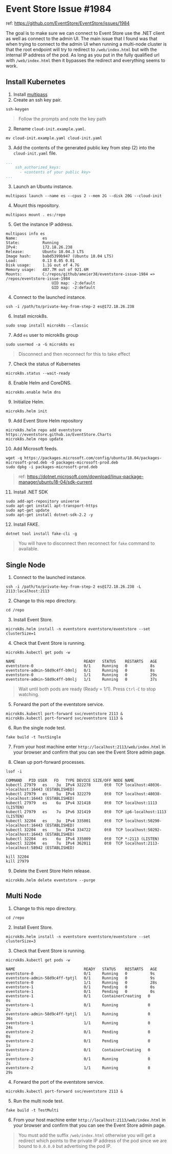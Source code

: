 # Event Store Issue #1984
ref: https://github.com/EventStore/EventStore/issues/1984

The goal is to make sure we can connect to Event Store use the .NET client
as well as connect to the admin UI. The main issue that I found was that
when trying to connect to the admin UI when running a multi-node cluster
is that the root endpoint will try to redirect to `/web/index.html` 
but with the internal IP address of the pod. As long as you put in the
fully qualified url with `/web/index.html` then it bypasses the redirect
and everything seems to work.

## Install Kubernetes
1. Install [multipass](https://multipass.run/)
2. Create an ssh key pair.
```
ssh-keygen
```
> Follow the prompts and note the key path
2. Rename `cloud-init.example.yaml`.
```
mv cloud-init.example.yaml cloud-init.yaml
```
3. Add the contents of the generated public key from step (2) into the `cloud-init.yaml` file.
```yaml
...
    ssh_authorized_keys:
      - <contents of your public key>
...
```
3. Launch an Ubuntu instance.
```
multipass launch --name es --cpus 2 --mem 2G --disk 20G --cloud-init
```
4. Mount this repository.
```
multipass mount . es:/repo
```
5. Get the instance IP address.
```
multipass info es
Name:           es
State:          Running
IPv4:           172.18.26.238
Release:        Ubuntu 18.04.3 LTS
Image hash:     babd5399b947 (Ubuntu 18.04 LTS)
Load:           0.13 0.05 0.01
Disk usage:     1.1G out of 4.7G
Memory usage:   487.7M out of 921.6M
Mounts:         C:/repos/github/ameier38/eventstore-issue-1984 => /repos/eventstore-issue-1984
                    UID map: -2:default
                    GID map: -2:default
```
4. Connect to the launched instance.
```
ssh -i /path/to/private-key-from-step-2 es@172.18.26.238
```
6. Install microk8s.
```
sudo snap install microk8s --classic
```
7. Add `es` user to microk8s group
```
sudo usermod -a -G microk8s es
```
> Disconnect and then reconnect for this to take effect
7. Check the status of Kubernetes
```
microk8s.status --wait-ready
```
8. Enable Helm and CoreDNS.
```
microk8s.enable helm dns
```
9. Initialize Helm.
```
microk8s.helm init
```
9. Add Event Store Helm repository
```
microk8s.helm repo add eventstore https://eventstore.github.io/EventStore.Charts
microk8s.helm repo update
```
10. Add Microsoft feeds.
```
wget -q https://packages.microsoft.com/config/ubuntu/18.04/packages-microsoft-prod.deb -O packages-microsoft-prod.deb
sudo dpkg -i packages-microsoft-prod.deb
```
> ref: https://dotnet.microsoft.com/download/linux-package-manager/ubuntu18-04/sdk-current
11. Install .NET SDK
```
sudo add-apt-repository universe
sudo apt-get install apt-transport-https
sudo apt-get update
sudo apt-get install dotnet-sdk-2.2 -y
```
12. Install FAKE.
```
dotnet tool install fake-cli -g
```
> You will have to disconnect then reconnect for `fake` command to available.

## Single Node
1. Connect to the launched instance.
```
ssh -i /path/to/private-key-from-step-2 es@172.18.26.238 -L 2113:localhost:2113
```
2. Change to this repo directory.
```
cd /repo
```
3. Install Event Store.
```
microk8s.helm install -n eventstore eventstore/eventstore --set clusterSize=1
```
4. Check that Event Store is running.
```
microk8s.kubectl get pods -w
```
```
NAME                              READY   STATUS    RESTARTS   AGE
eventstore-0                      0/1     Running   0          8s
eventstore-admin-58d9c4ff-b9nlj   0/1     Running   0          8s
eventstore-0                      1/1     Running   0          29s
eventstore-admin-58d9c4ff-b9nlj   1/1     Running   0          37s
```
> Wait until both pods are ready (Ready = 1/1). Press `Ctrl-C` to stop watching.
5. Forward the port of the eventstore service.
```
microk8s.kubectl port-forward svc/eventstore 2113 &
microk8s.kubectl port-forward svc/eventstore 1113 &
```
6. Run the single node test.
```
fake build -t TestSingle
```
7. From your host machine enter `http://localhost:2113/web/index.html` in your browser and confirm
that you can see the Event Store admin page.

8. Clean up port-forward processes.
```
lsof -i
```
```
COMMAND   PID USER   FD   TYPE DEVICE SIZE/OFF NODE NAME
kubectl 27979   es    3u  IPv4 322278      0t0  TCP localhost:48036->localhost:16443 (ESTABLISHED)
kubectl 27979   es    5u  IPv4 322279      0t0  TCP localhost:48038->localhost:16443 (ESTABLISHED)
kubectl 27979   es    6u  IPv4 321418      0t0  TCP localhost:1113 (LISTEN)
kubectl 27979   es    7u  IPv6 321419      0t0  TCP ip6-localhost:1113 (LISTEN)
kubectl 32204   es    3u  IPv4 335001      0t0  TCP localhost:50290->localhost:16443 (ESTABLISHED)
kubectl 32204   es    5u  IPv4 334722      0t0  TCP localhost:50292->localhost:16443 (ESTABLISHED)
kubectl 32204   es    6u  IPv4 335009      0t0  TCP *:2113 (LISTEN)
kubectl 32204   es    7u  IPv4 362011      0t0  TCP localhost:2113->localhost:58942 (ESTABLISHED)
```
```
kill 32204
kill 27979
```
9. Delete the Event Store Helm release.
```
microk8s.helm delete eventstore --purge
```

## Multi Node
1. Change to this repo directory.
```
cd /repo
```
2. Install Event Store.
```
microk8s.helm install -n eventstore eventstore/eventstore --set clusterSize=3
```
3. Check that Event Store is running.
```
microk8s.kubectl get pods -w
```
```
NAME                              READY   STATUS    RESTARTS   AGE
eventstore-0                      0/1     Running   0          9s
eventstore-admin-58d9c4ff-tptjl   0/1     Running   0          9s
eventstore-0                      1/1     Running   0          28s
eventstore-1                      0/1     Pending   0          0s
eventstore-1                      0/1     Pending   0          0s
eventstore-1                      0/1     ContainerCreating   0          0s
eventstore-1                      0/1     Running             0          2s
eventstore-admin-58d9c4ff-tptjl   1/1     Running             0          36s
eventstore-1                      1/1     Running             0          24s
eventstore-2                      0/1     Pending             0          0s
eventstore-2                      0/1     Pending             0          1s
eventstore-2                      0/1     ContainerCreating   0          1s
eventstore-2                      0/1     Running             0          2s
eventstore-2                      1/1     Running             0          29s
```
4. Forward the port of the eventstore service.
```
microk8s.kubectl port-forward svc/eventstore 2113 &
```
5. Run the multi node test.
```
fake build -t TestMulti
```
6. From your host machine enter `http://localhost:2113/web/index.html` in your browser and confirm
that you can see the Event Store admin page.
> You must add the suffix `/web/index.html` otherwise you will get a redirect which
points to the private IP address of the pod since we are bound to `0.0.0.0` but advertising the pod IP.
